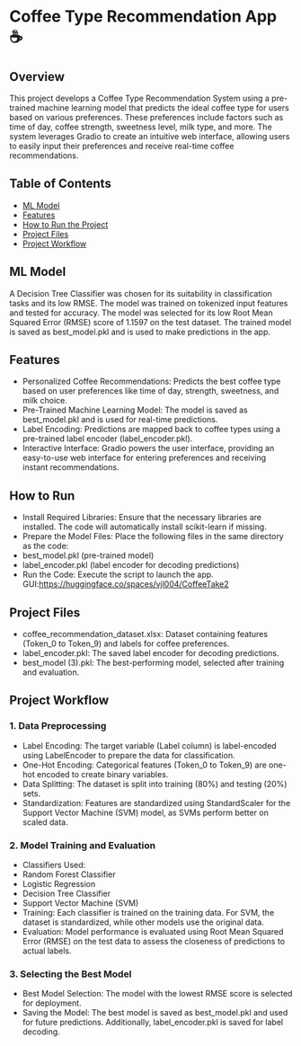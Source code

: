 # Coffee Type Recommendation App ☕️
## Overview
This project develops a Coffee Type Recommendation System using a pre-trained machine learning model that predicts the ideal coffee type for users based on various preferences. These preferences include factors such as time of day, coffee strength, sweetness level, milk type, and more. The system leverages Gradio to create an intuitive web interface, allowing users to easily input their preferences and receive real-time coffee recommendations.

## Table of Contents
- [ML Model](#ML-Model)
- [Features](#Features)
- [How to Run the Project](#How-to-Run)
- [Project Files](#Project-Files)
- [Project Workflow](#Project-Workflow)

## ML Model
A Decision Tree Classifier was chosen for its suitability in classification tasks and its low RMSE. The model was trained on tokenized input features and tested for accuracy. The model was selected for its low Root Mean Squared Error (RMSE) score of 1.1597 on the test dataset. The trained model is saved as best_model.pkl and is used to make predictions in the app.

## Features
- Personalized Coffee Recommendations: Predicts the best coffee type based on user preferences like time of day, strength, sweetness, and milk choice.
- Pre-Trained Machine Learning Model: The model is saved as best_model.pkl and is used for real-time predictions.
- Label Encoding: Predictions are mapped back to coffee types using a pre-trained label encoder (label_encoder.pkl).
- Interactive Interface: Gradio powers the user interface, providing an easy-to-use web interface for entering preferences and receiving instant recommendations.

## How to Run
- Install Required Libraries: Ensure that the necessary libraries are installed. The code will automatically install scikit-learn if missing.
- Prepare the Model Files: Place the following files in the same directory as the code:
- best_model.pkl (pre-trained model)
- label_encoder.pkl (label encoder for decoding predictions)
- Run the Code: Execute the script to launch the app.
GUI:https://huggingface.co/spaces/vjl004/CoffeeTake2 

## Project Files
- coffee_recommendation_dataset.xlsx: Dataset containing features (Token_0 to Token_9) and labels for coffee preferences.
- label_encoder.pkl: The saved label encoder for decoding predictions.
- best_model (3).pkl: The best-performing model, selected after training and evaluation.

## Project Workflow
### 1. Data Preprocessing
- Label Encoding: The target variable (Label column) is label-encoded using LabelEncoder to prepare the data for classification.
- One-Hot Encoding: Categorical features (Token_0 to Token_9) are one-hot encoded to create binary variables.
- Data Splitting: The dataset is split into training (80%) and testing (20%) sets.
- Standardization: Features are standardized using StandardScaler for the Support Vector Machine (SVM) model, as SVMs perform better on scaled data.

### 2. Model Training and Evaluation
- Classifiers Used:
- Random Forest Classifier
- Logistic Regression
- Decision Tree Classifier
- Support Vector Machine (SVM)
- Training: Each classifier is trained on the training data. For SVM, the dataset is standardized, while other models use the original data.
- Evaluation: Model performance is evaluated using Root Mean Squared Error (RMSE) on the test data to assess the closeness of predictions to actual labels.

### 3. Selecting the Best Model
- Best Model Selection: The model with the lowest RMSE score is selected for deployment.
- Saving the Model: The best model is saved as best_model.pkl and used for future predictions. Additionally, label_encoder.pkl is saved for label decoding.
